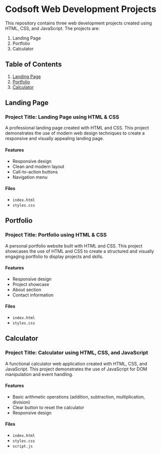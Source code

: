 # Codsoft Web Development Projects

This repository contains three web development projects created using HTML, CSS, and JavaScript. The projects are:

1. Landing Page
2. Portfolio
3. Calculator

## Table of Contents

1. [Landing Page](#landing-page)
2. [Portfolio](#portfolio)
3. [Calculator](#calculator)


## Landing Page

### Project Title: Landing Page using HTML & CSS

A professional landing page created with HTML and CSS. This project demonstrates the use of modern web design techniques to create a responsive and visually appealing landing page.

#### Features

- Responsive design
- Clean and modern layout
- Call-to-action buttons
- Navigation menu

#### Files

- `index.html`
- `styles.css`

## Portfolio

### Project Title: Portfolio using HTML & CSS

A personal portfolio website built with HTML and CSS. This project showcases the use of HTML and CSS to create a structured and visually engaging portfolio to display projects and skills.

#### Features

- Responsive design
- Project showcase
- About section
- Contact information

#### Files

- `index.html`
- `styles.css`

## Calculator

### Project Title: Calculator using HTML, CSS, and JavaScript

A functional calculator web application created with HTML, CSS, and JavaScript. This project demonstrates the use of JavaScript for DOM manipulation and event handling.

#### Features

- Basic arithmetic operations (addition, subtraction, multiplication, division)
- Clear button to reset the calculator
- Responsive design

#### Files

- `index.html`
- `styles.css`
- `script.js`

